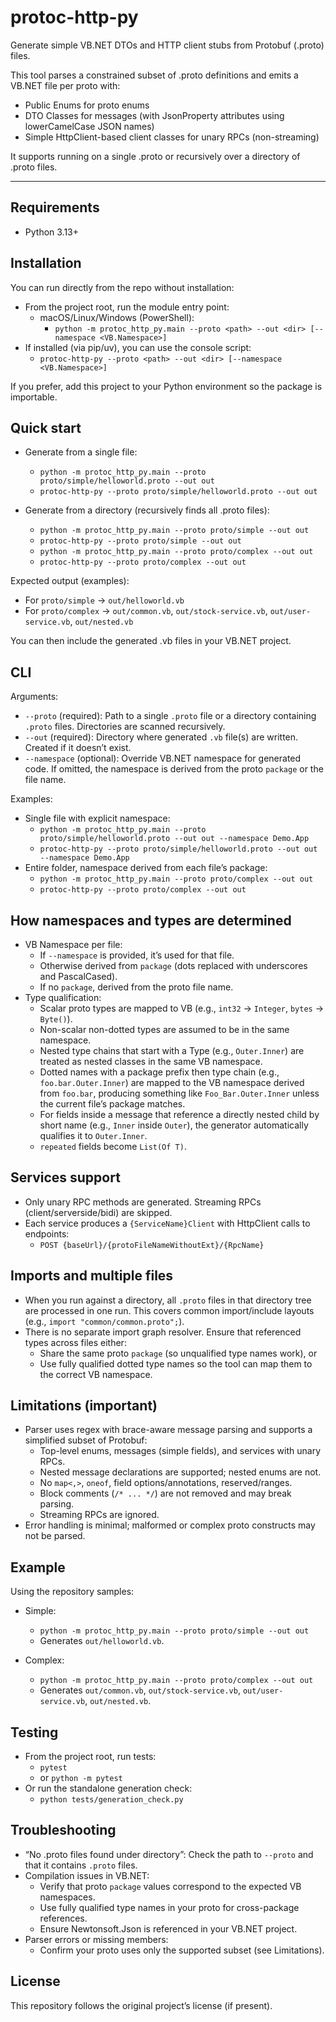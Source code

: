 # protoc-http-py

Generate simple VB.NET DTOs and HTTP client stubs from Protobuf (.proto) files.

This tool parses a constrained subset of .proto definitions and emits a VB.NET file per proto with:
- Public Enums for proto enums
- DTO Classes for messages (with JsonProperty attributes using lowerCamelCase JSON names)
- Simple HttpClient-based client classes for unary RPCs (non-streaming)

It supports running on a single .proto or recursively over a directory of .proto files.

---

## Requirements
- Python 3.13+

## Installation
You can run directly from the repo without installation:

- From the project root, run the module entry point:
  - macOS/Linux/Windows (PowerShell):
    - `python -m protoc_http_py.main --proto <path> --out <dir> [--namespace <VB.Namespace>]`
- If installed (via pip/uv), you can use the console script:
  - `protoc-http-py --proto <path> --out <dir> [--namespace <VB.Namespace>]`

If you prefer, add this project to your Python environment so the package is importable.

## Quick start

- Generate from a single file:
  - `python -m protoc_http_py.main --proto proto/simple/helloworld.proto --out out`
  - `protoc-http-py --proto proto/simple/helloworld.proto --out out`

- Generate from a directory (recursively finds all .proto files):
  - `python -m protoc_http_py.main --proto proto/simple --out out`
  - `protoc-http-py --proto proto/simple --out out`
  - `python -m protoc_http_py.main --proto proto/complex --out out`
  - `protoc-http-py --proto proto/complex --out out`

Expected output (examples):
- For `proto/simple` → `out/helloworld.vb`
- For `proto/complex` → `out/common.vb`, `out/stock-service.vb`, `out/user-service.vb`, `out/nested.vb`

You can then include the generated .vb files in your VB.NET project.

## CLI

Arguments:
- `--proto` (required): Path to a single `.proto` file or a directory containing `.proto` files. Directories are scanned recursively.
- `--out` (required): Directory where generated `.vb` file(s) are written. Created if it doesn’t exist.
- `--namespace` (optional): Override VB.NET namespace for generated code. If omitted, the namespace is derived from the proto `package` or the file name.

Examples:
- Single file with explicit namespace:
  - `python -m protoc_http_py.main --proto proto/simple/helloworld.proto --out out --namespace Demo.App`
  - `protoc-http-py --proto proto/simple/helloworld.proto --out out --namespace Demo.App`
- Entire folder, namespace derived from each file’s package:
  - `python -m protoc_http_py.main --proto proto/complex --out out`
  - `protoc-http-py --proto proto/complex --out out`

## How namespaces and types are determined
- VB Namespace per file:
  - If `--namespace` is provided, it’s used for that file.
  - Otherwise derived from `package` (dots replaced with underscores and PascalCased).
  - If no `package`, derived from the proto file name.
- Type qualification:
  - Scalar proto types are mapped to VB (e.g., `int32` → `Integer`, `bytes` → `Byte()`).
  - Non-scalar non-dotted types are assumed to be in the same namespace.
  - Nested type chains that start with a Type (e.g., `Outer.Inner`) are treated as nested classes in the same VB namespace.
  - Dotted names with a package prefix then type chain (e.g., `foo.bar.Outer.Inner`) are mapped to the VB namespace derived from `foo.bar`, producing something like `Foo_Bar.Outer.Inner` unless the current file’s package matches.
  - For fields inside a message that reference a directly nested child by short name (e.g., `Inner` inside `Outer`), the generator automatically qualifies it to `Outer.Inner`.
  - `repeated` fields become `List(Of T)`.

## Services support
- Only unary RPC methods are generated. Streaming RPCs (client/serverside/bidi) are skipped.
- Each service produces a `{ServiceName}Client` with HttpClient calls to endpoints:
  - `POST {baseUrl}/{protoFileNameWithoutExt}/{RpcName}`

## Imports and multiple files
- When you run against a directory, all `.proto` files in that directory tree are processed in one run. This covers common import/include layouts (e.g., `import "common/common.proto";`).
- There is no separate import graph resolver. Ensure that referenced types across files either:
  - Share the same proto `package` (so unqualified type names work), or
  - Use fully qualified dotted type names so the tool can map them to the correct VB namespace.

## Limitations (important)
- Parser uses regex with brace-aware message parsing and supports a simplified subset of Protobuf:
  - Top-level enums, messages (simple fields), and services with unary RPCs.
  - Nested message declarations are supported; nested enums are not.
  - No `map<,>`, `oneof`, field options/annotations, reserved/ranges.
  - Block comments (`/* ... */`) are not removed and may break parsing.
  - Streaming RPCs are ignored.
- Error handling is minimal; malformed or complex proto constructs may not be parsed.

## Example
Using the repository samples:

- Simple:
  - `python -m protoc_http_py.main --proto proto/simple --out out`
  - Generates `out/helloworld.vb`.

- Complex:
  - `python -m protoc_http_py.main --proto proto/complex --out out`
  - Generates `out/common.vb`, `out/stock-service.vb`, `out/user-service.vb`, `out/nested.vb`.

## Testing
- From the project root, run tests:
  - `pytest`
  - or `python -m pytest`
- Or run the standalone generation check:
  - `python tests/generation_check.py`

## Troubleshooting
- “No .proto files found under directory”: Check the path to `--proto` and that it contains `.proto` files.
- Compilation issues in VB.NET:
  - Verify that proto `package` values correspond to the expected VB namespaces.
  - Use fully qualified type names in your proto for cross-package references.
  - Ensure Newtonsoft.Json is referenced in your VB.NET project.
- Parser errors or missing members:
  - Confirm your proto uses only the supported subset (see Limitations).

## License
This repository follows the original project’s license (if present).